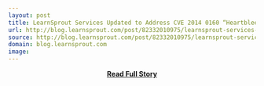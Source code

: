 ```yaml
---
layout: post
title: LearnSprout Services Updated to Address CVE 2014 0160 “Heartbleed” bug
url: http://blog.learnsprout.com/post/82332010975/learnsprout-services-updated-to-address-cve-2014-0160
source: http://blog.learnsprout.com/post/82332010975/learnsprout-services-updated-to-address-cve-2014-0160
domain: blog.learnsprout.com
image: 
---
```


<p></p>
<center><p><a href="http://blog.learnsprout.com/post/82332010975/learnsprout-services-updated-to-address-cve-2014-0160" style='padding:25px; font-sze:18px; font-weight: bold;'>Read Full Story</a></p></center>
